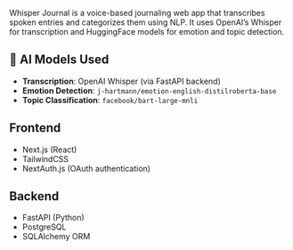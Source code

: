 Whisper Journal is a voice-based journaling web app that transcribes spoken entries and categorizes them using NLP. It uses OpenAI’s Whisper for transcription and HuggingFace models for emotion and topic detection.

## 🧠 AI Models Used

- **Transcription**: OpenAI Whisper (via FastAPI backend)
- **Emotion Detection**: `j-hartmann/emotion-english-distilroberta-base`
- **Topic Classification**: `facebook/bart-large-mnli`


## Frontend 
- Next.js (React)  
- TailwindCSS  
- NextAuth.js (OAuth authentication)

## Backend
- FastAPI (Python)  
- PostgreSQL  
- SQLAlchemy ORM
